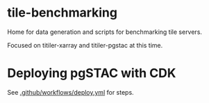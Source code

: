 # tile-benchmarking

Home for data generation and scripts for benchmarking tile servers. 

Focused on titiler-xarray and titiler-pgstac at this time.

# Deploying pgSTAC with CDK

See [.github/workflows/deploy.yml](.github/workflows/deploy.yml) for steps.
